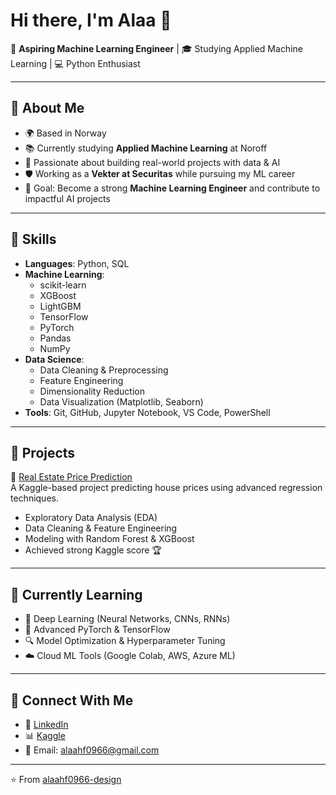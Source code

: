 # Hi there, I'm Alaa 👋  

🚀 **Aspiring Machine Learning Engineer** | 🎓 Studying Applied Machine Learning | 💻 Python Enthusiast  

---

## 🔹 About Me
- 🌍 Based in Norway  
- 📚 Currently studying **Applied Machine Learning** at Noroff  
- 🤖 Passionate about building real-world projects with data & AI  
- 🛡️ Working as a **Vekter at Securitas** while pursuing my ML career  
- 🎯 Goal: Become a strong **Machine Learning Engineer** and contribute to impactful AI projects  

---

## 🔹 Skills
- **Languages**: Python, SQL  
- **Machine Learning**:  
  - scikit-learn  
  - XGBoost  
  - LightGBM  
  - TensorFlow  
  - PyTorch  
  - Pandas  
  - NumPy  
- **Data Science**:  
  - Data Cleaning & Preprocessing  
  - Feature Engineering  
  - Dimensionality Reduction  
  - Data Visualization (Matplotlib, Seaborn)  
- **Tools**: Git, GitHub, Jupyter Notebook, VS Code, PowerShell  

---

## 🔹 Projects
📌 [Real Estate Price Prediction](https://github.com/alaahf0966-design/real-estate-price-prediction)  
A Kaggle-based project predicting house prices using advanced regression techniques.  
- Exploratory Data Analysis (EDA)  
- Data Cleaning & Feature Engineering  
- Modeling with Random Forest & XGBoost  
- Achieved strong Kaggle score 🏆  

---

## 🔹 Currently Learning
- 📖 Deep Learning (Neural Networks, CNNs, RNNs)  
- 🧠 Advanced PyTorch & TensorFlow  
- 🔍 Model Optimization & Hyperparameter Tuning  
- ☁️ Cloud ML Tools (Google Colab, AWS, Azure ML)  

---

## 🔹 Connect With Me
- 💼 [LinkedIn](https://www.linkedin.com/in/alaa-alibrahim-7b2396321/)  
- 📊 [Kaggle](https://www.kaggle.com/alaaalabrahim)  
- 📧 Email: alaahf0966@gmail.com  

---

⭐️ From [alaahf0966-design](https://github.com/alaahf0966-design)  
